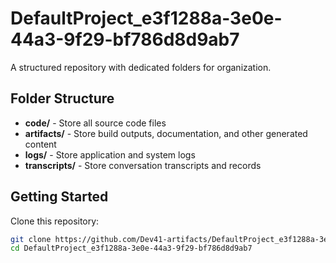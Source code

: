 # DefaultProject_e3f1288a-3e0e-44a3-9f29-bf786d8d9ab7
A structured repository with dedicated folders for organization.

## Folder Structure

- **code/** - Store all source code files
- **artifacts/** - Store build outputs, documentation, and other generated content
- **logs/** - Store application and system logs
- **transcripts/** - Store conversation transcripts and records

## Getting Started

Clone this repository:
```bash
git clone https://github.com/Dev41-artifacts/DefaultProject_e3f1288a-3e0e-44a3-9f29-bf786d8d9ab7
cd DefaultProject_e3f1288a-3e0e-44a3-9f29-bf786d8d9ab7
```
